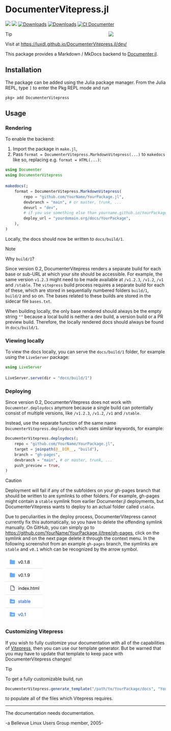 # DocumenterVitepress.jl
[![](https://img.shields.io/badge/docs-stable-blue.svg)](https://luxdl.github.io/DocumenterVitepress.jl/stable/)
[![](https://img.shields.io/badge/docs-dev-blue.svg)](https://luxdl.github.io/DocumenterVitepress.jl/dev/)
[![Downloads](https://img.shields.io/badge/dynamic/json?url=http%3A%2F%2Fjuliapkgstats.com%2Fapi%2Fv1%2Fmonthly_downloads%2FDocumenterVitepress&query=total_requests&suffix=%2Fmonth&label=Downloads)](https://juliapkgstats.com/pkg/DocumenterVitepress)
[![Downloads](https://img.shields.io/badge/dynamic/json?url=http%3A%2F%2Fjuliapkgstats.com%2Fapi%2Fv1%2Ftotal_downloads%2FDocumenterVitepress&query=total_requests&&label=Total%20Downloads)](https://juliapkgstats.com/pkg/DocumenterVitepress)
[![CI Documenter](https://github.com/LuxDL/DocumenterVitepress.jl/actions/workflows/Documenter.yml/badge.svg)](https://github.com/LuxDL/DocumenterVitepress.jl/actions/workflows/Documenter.yml)

<img src="https://luxdl.github.io/DocumenterVitepress.jl/stable/logo.png" align="right" style="padding-left:10px;" width="180"/>

> [!TIP]
> Visit at https://luxdl.github.io/DocumenterVitepress.jl/dev/

This package provides a Markdown / MkDocs backend to [Documenter.jl](https://documenter.juliadocs.org/stable/).

## Installation

The package can be added using the Julia package manager. From the Julia REPL, type `]` to enter the Pkg REPL mode and run

```shell
pkg> add DocumenterVitepress
```

## Usage

### Rendering

To enable the backend:
1. Import the package in `make.jl`,
2. Pass `format = DocumenterVitepress.MarkdownVitepress(...)` to `makedocs` like so, replacing e.g. `format = HTML(...)`:

```julia
using Documenter
using DocumenterVitepress

makedocs(;
    format = DocumenterVitepress.MarkdownVitepress(
        repo = "github.com/YourName/YourPackage.jl",
        devbranch = "main", # or master, trunk, ...
        devurl = "dev",
        # if you use something else than yourname.github.io/YourPackage.jl
        deploy_url = "yourdomain.org/docs/YourPackage",
    ),
)
```

Locally, the docs should now be written to `docs/build/1`.

> [!NOTE]
> Why `build/1`?
> 
> Since version 0.2, DocumenterVitepress renders a separate build for each base or sub-URL at which your site
> should be accessible. For example, the same version `v1.2.3` might need to be made available at `/v1.2.3`, `/v1.2`, `/v1` and `/stable`.
> The `vitepress` build process requires a separate build for each of these, which are stored in sequentially numbered
> folders `build/1`, `build/2` and so on. The bases related to these builds are stored in the sidecar file `bases.txt`.
> 
> When building locally, the only base rendered should always be the empty string `""` because a local build is neither a dev build, a version build
> or a PR preview build. Therefore, the locally rendered docs should always be found in `docs/build/1`.


### Viewing locally

To view the docs locally, you can serve the `docs/build/1` folder, for example using the `LiveServer` package:

```julia
using LiveServer

LiveServer.serve(dir = "docs/build/1")
```

### Deploying

Since version 0.2, DocumenterVitepress does not work with `Documenter.deploydocs` anymore because a single build can potentially
consist of multiple versions, like `/v1.2.3`, `/v1.2`, `/v1` and `/stable`.

Instead, use the separate function of the same name `DocumenterVitepress.deploydocs` which uses similar keywords, for example:

```julia
DocumenterVitepress.deploydocs(;
    repo = "github.com/YourName/YourPackage.jl",
    target = joinpath(@__DIR__, "build"),
    branch = "gh-pages",
    devbranch = "main", # or master, trunk, ...
    push_preview = true,
)
```

> [!CAUTION]  
> Deployment will fail if any of the subfolders on your gh-pages branch that should be written to are symlinks to other folders.
> For example, gh-pages might contain a `stable` symlink from earlier Documenter.jl deployments, but DocumenterVitepress wants
> to deploy to an actual folder called `stable`.
> 
> Due to peculiarities in the deploy process, DocumenterVitepress cannot currently fix this automatically, so you have to delete
> the offending symlink manually. On GitHub, you can simply go to https://github.com/YourName/YourPackage.jl/tree/gh-pages, click on
> the symlink and on the next page delete it through the context menu. In the following screenshot from an example `gh-pages` branch,
> the symlinks are `stable` and `v0.1` which can be recognized by the arrow symbol.
> 
> <img src="symlinks.png" width="116" alt="Screenshot of symlinks">


### Customizing Vitepress

If you wish to fully customize your documentation with all of the capabilities of [Vitepress](https://vitepress.dev), 
then you can use our template generator.  But be warned that you may have to update that template to keep pace with 
DocumenterVitepress changes!

> [!TIP]
> To get a fully customizable build, run 
> ```julia 
> DocumenterVitepress.generate_template("/path/to/YourPackage/docs", "YourPackage")
> ```
> to populate all of the files which Vitepress requires.

***

The documentation needs documentation.

-a Bellevue Linux Users Group member, 2005-
